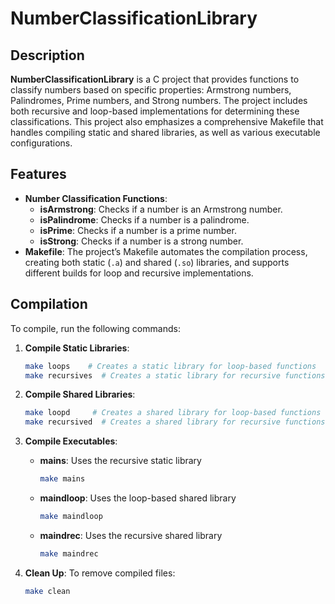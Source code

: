 # NumberClassificationLibrary

## Description
**NumberClassificationLibrary** is a C project that provides functions to classify numbers based on specific properties: Armstrong numbers, Palindromes, Prime numbers, and Strong numbers. The project includes both recursive and loop-based implementations for determining these classifications. This project also emphasizes a comprehensive Makefile that handles compiling static and shared libraries, as well as various executable configurations.

## Features
- **Number Classification Functions**:
  - **isArmstrong**: Checks if a number is an Armstrong number.
  - **isPalindrome**: Checks if a number is a palindrome.
  - **isPrime**: Checks if a number is a prime number.
  - **isStrong**: Checks if a number is a strong number.
- **Makefile**: The project’s Makefile automates the compilation process, creating both static (`.a`) and shared (`.so`) libraries, and supports different builds for loop and recursive implementations.

## Compilation
To compile, run the following commands:

1. **Compile Static Libraries**:
   ```bash
   make loops    # Creates a static library for loop-based functions
   make recursives  # Creates a static library for recursive functions
   ```

2. **Compile Shared Libraries**:
   ```bash
   make loopd     # Creates a shared library for loop-based functions
   make recursived  # Creates a shared library for recursive functions
   ```

3. **Compile Executables**:
   - **mains**: Uses the recursive static library
     ```bash
     make mains
     ```
   - **maindloop**: Uses the loop-based shared library
     ```bash
     make maindloop
     ```
   - **maindrec**: Uses the recursive shared library
     ```bash
     make maindrec
     ```

4. **Clean Up**: To remove compiled files:
   ```bash
   make clean
   ```
